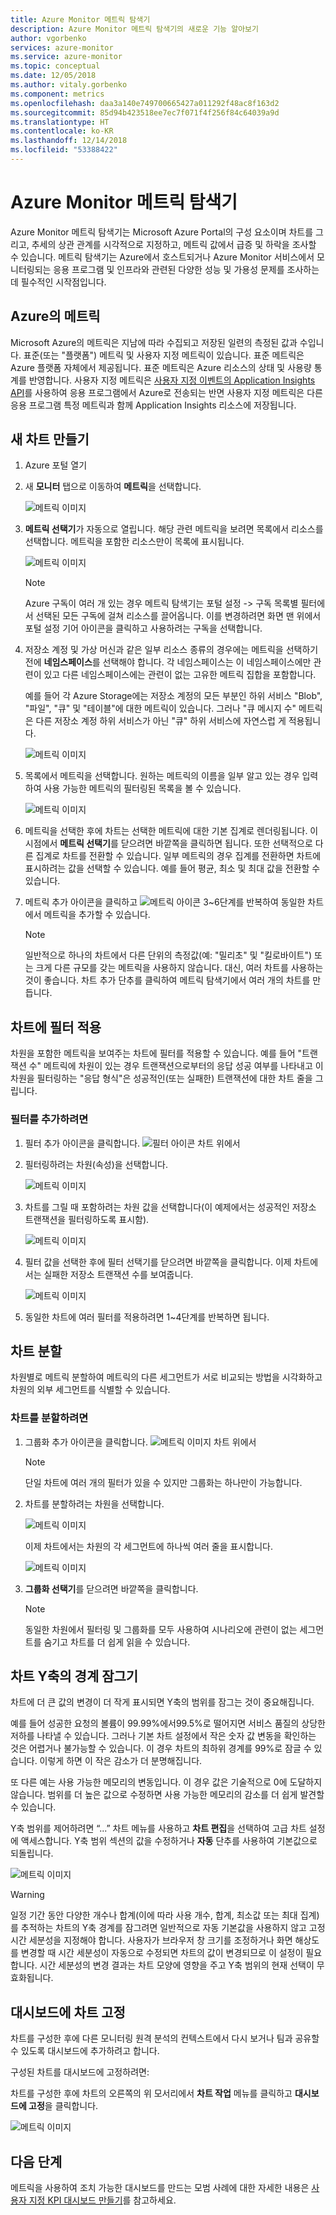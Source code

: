 ```yaml
---
title: Azure Monitor 메트릭 탐색기
description: Azure Monitor 메트릭 탐색기의 새로운 기능 알아보기
author: vgorbenko
services: azure-monitor
ms.service: azure-monitor
ms.topic: conceptual
ms.date: 12/05/2018
ms.author: vitaly.gorbenko
ms.component: metrics
ms.openlocfilehash: daa3a140e749700665427a011292f48ac8f163d2
ms.sourcegitcommit: 85d94b423518ee7ec7f071f4f256f84c64039a9d
ms.translationtype: HT
ms.contentlocale: ko-KR
ms.lasthandoff: 12/14/2018
ms.locfileid: "53388422"
---
```

# <a name="azure-monitor-metrics-explorer"></a>Azure Monitor 메트릭 탐색기

Azure Monitor 메트릭 탐색기는 Microsoft Azure Portal의 구성 요소이며 차트를 그리고, 추세의 상관 관계를 시각적으로 지정하고, 메트릭 값에서 급증 및 하락을 조사할 수 있습니다. 메트릭 탐색기는 Azure에서 호스트되거나 Azure Monitor 서비스에서 모니터링되는 응용 프로그램 및 인프라와 관련된 다양한 성능 및 가용성 문제를 조사하는 데 필수적인 시작점입니다. 

## <a name="metrics-in-azure"></a>Azure의 메트릭

Microsoft Azure의 메트릭은 지남에 따라 수집되고 저장된 일련의 측정된 값과 수입니다. 표준(또는 "플랫폼") 메트릭 및 사용자 지정 메트릭이 있습니다. 표준 메트릭은 Azure 플랫폼 자체에서 제공됩니다. 표준 메트릭은 Azure 리소스의 상태 및 사용량 통계를 반영합니다. 사용자 지정 메트릭은 [사용자 지정 이벤트의 Application Insights API](https://docs.microsoft.com/azure/application-insights/app-insights-api-custom-events-metrics)를 사용하여 응용 프로그램에서 Azure로 전송되는 반면 사용자 지정 메트릭은 다른 응용 프로그램 특정 메트릭과 함께 Application Insights 리소스에 저장됩니다.

## <a name="create-a-new-chart"></a>새 차트 만들기

1. Azure 포털 열기
2. 새 **모니터** 탭으로 이동하여 **메트릭**을 선택합니다.

   ![메트릭 이미지](./media/metrics-charts/0001.png)

3. **메트릭 선택기**가 자동으로 열립니다. 해당 관련 메트릭을 보려면 목록에서 리소스를 선택합니다. 메트릭을 포함한 리소스만이 목록에 표시됩니다.

   ![메트릭 이미지](./media/metrics-charts/0002.png)

   > [!NOTE]
   >Azure 구독이 여러 개 있는 경우 메트릭 탐색기는 포털 설정 -> 구독 목록별 필터에서 선택된 모든 구독에 걸쳐 리소스를 끌어옵니다. 이를 변경하려면 화면 맨 위에서 포털 설정 기어 아이콘을 클릭하고 사용하려는 구독을 선택합니다.

4. 저장소 계정 및 가상 머신과 같은 일부 리소스 종류의 경우에는 메트릭을 선택하기 전에 **네임스페이스**를 선택해야 합니다. 각 네임스페이스는 이 네임스페이스에만 관련이 있고 다른 네임스페이스에는 관련이 없는 고유한 메트릭 집합을 포함합니다.

   예를 들어 각 Azure Storage에는 저장소 계정의 모든 부분인 하위 서비스 "Blob", "파일", "큐" 및 "테이블"에 대한 메트릭이 있습니다. 그러나 "큐 메시지 수" 메트릭은 다른 저장소 계정 하위 서비스가 아닌 "큐" 하위 서비스에 자연스럽 게 적용됩니다.

   ![메트릭 이미지](./media/metrics-charts/0003.png)

5. 목록에서 메트릭을 선택합니다. 원하는 메트릭의 이름을 일부 알고 있는 경우 입력하여 사용 가능한 메트릭의 필터링된 목록을 볼 수 있습니다.

   ![메트릭 이미지](./media/metrics-charts/0004.png)

6. 메트릭을 선택한 후에 차트는 선택한 메트릭에 대한 기본 집계로 렌더링됩니다. 이 시점에서 **메트릭 선택기**를 닫으려면 바깥쪽을 클릭하면 됩니다. 또한 선택적으로 다른 집계로 차트를 전환할 수 있습니다. 일부 메트릭의 경우 집계를 전환하면 차트에 표시하려는 값을 선택할 수 있습니다. 예를 들어 평균, 최소 및 최대 값을 전환할 수 있습니다. 

7. 메트릭 추가 아이콘을 클릭하고 ![메트릭 아이콘](./media/metrics-charts/icon001.png) 3~6단계를 반복하여 동일한 차트에서 메트릭을 추가할 수 있습니다.

   > [!NOTE]
   > 일반적으로 하나의 차트에서 다른 단위의 측정값(예: "밀리초" 및 "킬로바이트") 또는 크게 다른 규모를 갖는 메트릭을 사용하지 않습니다. 대신, 여러 차트를 사용하는 것이 좋습니다. 차트 추가 단추를 클릭하여 메트릭 탐색기에서 여러 개의 차트를 만듭니다.

## <a name="apply-filters-to-charts"></a>차트에 필터 적용

차원을 포함한 메트릭을 보여주는 차트에 필터를 적용할 수 있습니다. 예를 들어 "트랜잭션 수" 메트릭에 차원이 있는 경우 트랜잭션으로부터의 응답 성공 여부를 나타내고 이 차원을 필터링하는 "응답 형식"은 성공적인(또는 실패한) 트랜잭션에 대한 차트 줄을 그립니다. 

### <a name="to-add-a-filter"></a>필터를 추가하려면

1. 필터 추가 아이콘을 클릭합니다. ![필터 아이콘](./media/metrics-charts/icon002.png) 차트 위에서

2. 필터링하려는 차원(속성)을 선택합니다.

   ![메트릭 이미지](./media/metrics-charts/0006.png)

3. 차트를 그릴 때 포함하려는 차원 값을 선택합니다(이 예제에서는 성공적인 저장소 트랜잭션을 필터링하도록 표시함).

   ![메트릭 이미지](./media/metrics-charts/0007.png)

4. 필터 값을 선택한 후에 필터 선택기를 닫으려면 바깥쪽을 클릭합니다. 이제 차트에서는 실패한 저장소 트랜잭션 수를 보여줍니다.

   ![메트릭 이미지](./media/metrics-charts/0008.png)

5. 동일한 차트에 여러 필터를 적용하려면 1~4단계를 반복하면 됩니다.

## <a name="segment-a-chart"></a>차트 분할

차원별로 메트릭 분할하여 메트릭의 다른 세그먼트가 서로 비교되는 방법을 시각화하고 차원의 외부 세그먼트를 식별할 수 있습니다. 

### <a name="to-segment-a-chart"></a>차트를 분할하려면

1. 그룹화 추가 아이콘을 클릭합니다.  ![메트릭 이미지](./media/metrics-charts/icon003.png) 차트 위에서
 
   > [!NOTE]
   > 단일 차트에 여러 개의 필터가 있을 수 있지만 그룹화는 하나만이 가능합니다.

2. 차트를 분할하려는 차원을 선택합니다. 

   ![메트릭 이미지](./media/metrics-charts/0010.png)

   이제 차트에서는 차원의 각 세그먼트에 하나씩 여러 줄을 표시합니다.

   ![메트릭 이미지](./media/metrics-charts/0012.png)

3. **그룹화 선택기**를 닫으려면 바깥쪽을 클릭합니다.

   > [!NOTE]
   > 동일한 차원에서 필터링 및 그룹화를 모두 사용하여 시나리오에 관련이 없는 세그먼트를 숨기고 차트를 더 쉽게 읽을 수 있습니다.

## <a name="lock-boundaries-of-chart-y-axis"></a>차트 Y축의 경계 잠그기

차트에 더 큰 값의 변경이 더 작게 표시되면 Y축의 범위를 잠그는 것이 중요해집니다. 

예를 들어 성공한 요청의 볼륨이 99.99%에서99.5%로 떨어지면 서비스 품질의 상당한 저하를 나타낼 수 있습니다. 그러나 기본 차트 설정에서 작은 숫자 값 변동을 확인하는 것은 어렵거나 불가능할 수 있습니다. 이 경우 차트의 최하위 경계를 99%로 잠글 수 있습니다. 이렇게 하면 이 작은 감소가 더 분명해집니다. 

또 다른 예는 사용 가능한 메모리의 변동입니다. 이 경우 값은 기술적으로 0에 도달하지 않습니다. 범위를 더 높은 값으로 수정하면 사용 가능한 메모리의 감소를 더 쉽게 발견할 수 있습니다. 

Y축 범위를 제어하려면 “...” 차트 메뉴를 사용하고 **차트 편집**을 선택하여 고급 차트 설정에 액세스합니다. Y축 범위 섹션의 값을 수정하거나 **자동** 단추를 사용하여 기본값으로 되돌립니다.

![메트릭 이미지](./media/metrics-charts/0014-manually-set-granularity.png)

> [!WARNING]
> 일정 기간 동안 다양한 개수나 합계(이에 따라 사용 개수, 합계, 최소값 또는 최대 집계)를 추적하는 차트의 Y축 경계를 잠그려면 일반적으로 자동 기본값을 사용하지 않고 고정 시간 세분성을 지정해야 합니다. 사용자가 브라우저 창 크기를 조정하거나 화면 해상도를 변경할 때 시간 세분성이 자동으로 수정되면 차트의 값이 변경되므로 이 설정이 필요합니다. 시간 세분성의 변경 결과는 차트 모양에 영향을 주고 Y축 범위의 현재 선택이 무효화됩니다.

## <a name="pin-charts-to-dashboards"></a>대시보드에 차트 고정

차트를 구성한 후에 다른 모니터링 원격 분석의 컨텍스트에서 다시 보거나 팀과 공유할 수 있도록 대시보드에 추가하려고 합니다. 

구성된 차트를 대시보드에 고정하려면:

차트를 구성한 후에 차트의 오른쪽의 위 모서리에서 **차트 작업** 메뉴를 클릭하고 **대시보드에 고정**을 클릭합니다.

![메트릭 이미지](./media/metrics-charts/0013.png)

## <a name="next-steps"></a>다음 단계

  메트릭을 사용하여 조치 가능한 대시보드를 만드는 모범 사례에 대한 자세한 내용은 [사용자 지정 KPI 대시보드 만들기](https://docs.microsoft.com/azure/application-insights/app-insights-tutorial-dashboards)를 참고하세요.
